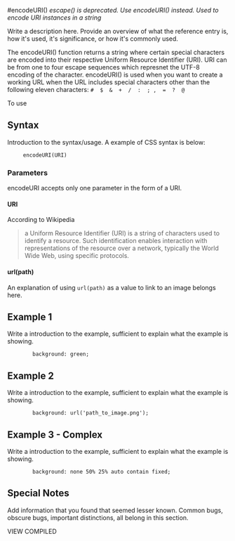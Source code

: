#encodeURI()
*escape() is deprecated. Use encodeURI() instead. Used to encode URI instances in a string*

Write a description here. Provide an overview of what the reference entry is, how it's used, it's significance, or how it's commonly used.

The encodeURI() function returns a string where certain special characters are encoded into their respective Uniform Resource Identifier (URI). URI can be from one to four escape sequences which represnet the UTF-8 encoding of the character. encodeURI() is used when you want to create a working URL when the URL includes special characters other than the following eleven characters: 
`#  $  &  +  /  :  ; ,  =  ?  @`

To use 

## Syntax

Introduction to the syntax/usage. A example of CSS syntax is below:

```
     encodeURI(URI)
```

### Parameters

encodeURI accepts only one parameter in the form of a URI.

#### URI

According to Wikipedia  
> a Uniform Resource Identifier (URI) is a string of characters used to identify a resource. Such identification enables interaction with representations of the resource over a network, typically the World Wide Web, using specific protocols.

#### url(path)

An explanation of using `url(path)` as a value to link to an image belongs here.

## Example 1

Write a introduction to the example, sufficient to explain what the example is showing.

```
        background: green;
```

## Example 2

Write a introduction to the example, sufficient to explain what the example is showing.

```
        background: url('path_to_image.png');
```

## Example 3 - Complex

Write a introduction to the example, sufficient to explain what the example is showing.

```
        background: none 50% 25% auto contain fixed;
```

## Special Notes

Add information that you found that seemed lesser known. Common bugs, obscure bugs, important distinctions, all belong in this section.

VIEW COMPILED
